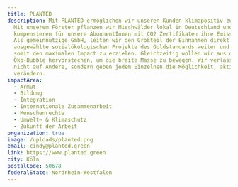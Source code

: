 ```yaml
---
title: PLANTED
description: Mit PLANTED ermöglichen wir unseren Kunden klimapositiv zu werden.
  Mit unserem Förster pflanzen wir Mischwälder lokal in Deutschland und
  kompensieren für unsere AbonnentInnen mit CO2 Zertifikaten ihre Emissionen.
  Als gemeinnützige GmbH, leiten wir den Großteil der Einnahmen direkt an
  ausgewählte sozialökologischen Projekte des Goldstandards weiter und planen
  somit den maximalen Impact zu erzielen. Gleichzeitig wollen wir aus der grünen
  Öko-Bubble hervorstechen, um die breite Masse zu bewegen. Wir verlassen uns
  nicht auf Andere, sondern geben jedem Einzelnen die Möglichkeit, aktiv zu
  verändern.
impactArea:
  - Armut
  - Bildung
  - Integration
  - Internationale Zusammenarbeit
  - Menschenrechte
  - Umwelt– & Klimaschutz
  - Zukunft der Arbeit
organization: true
image: /uploads/planted.png
email: cindy@planted.green
link: https://www.planted.green
city: Köln
postalCode: 50678
federalState: Nordrhein-Westfalen
---
```

